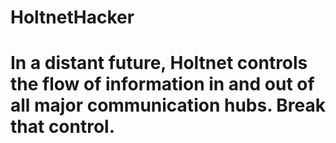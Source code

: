 # HoltnetHacker
# In a distant future, Holtnet controls the flow of information in and out of all major communication hubs. Break that control.
